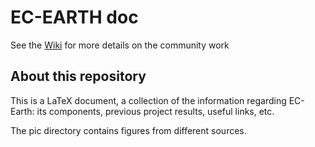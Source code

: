 # EC-EARTH doc

See the [Wiki](https://dev.ec-earth.org/projects/ecearth3/wiki) for more details on the community work

## About this repository
This is a LaTeX document, a collection of the information regarding EC-Earth: its components, previous project results, useful links, etc. 

The pic directory contains figures from different sources.



